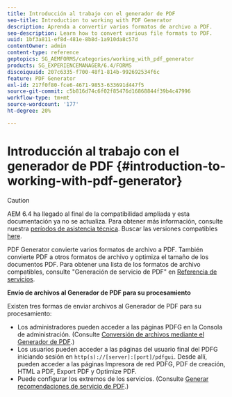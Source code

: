 ```yaml
---
title: Introducción al trabajo con el generador de PDF
seo-title: Introduction to working with PDF Generator
description: Aprenda a convertir varios formatos de archivo a PDF.
seo-description: Learn how to convert various file formats to PDF.
uuid: 1bf3a811-ef8d-481e-8b8d-1a910da8c57d
contentOwner: admin
content-type: reference
geptopics: SG_AEMFORMS/categories/working_with_pdf_generator
products: SG_EXPERIENCEMANAGER/6.4/FORMS
discoiquuid: 207c6335-f700-48f1-814b-992692534f6c
feature: PDF Generator
exl-id: 217f0f80-fce6-4671-9853-633691d447f5
source-git-commit: c5b816d74c6f02f85476d16868844f39b4c47996
workflow-type: tm+mt
source-wordcount: '177'
ht-degree: 20%

---
```


# Introducción al trabajo con el generador de PDF {#introduction-to-working-with-pdf-generator}

>[!CAUTION]
>
>AEM 6.4 ha llegado al final de la compatibilidad ampliada y esta documentación ya no se actualiza. Para obtener más información, consulte nuestra [períodos de asistencia técnica](https://helpx.adobe.com/es/support/programs/eol-matrix.html). Buscar las versiones compatibles [here](https://experienceleague.adobe.com/docs/).

PDF Generator convierte varios formatos de archivo a PDF. También convierte PDF a otros formatos de archivo y optimiza el tamaño de los documentos PDF. Para obtener una lista de los formatos de archivo compatibles, consulte &quot;Generación de servicio de PDF&quot; en [Referencia de servicios](https://www.adobe.com/go/learn_aemforms_services_63).

**Envío de archivos al Generador de PDF para su procesamiento**

Existen tres formas de enviar archivos al Generador de PDF para su procesamiento:

* Los administradores pueden acceder a las páginas PDFG en la Consola de administración. (Consulte [Conversión de archivos mediante el Generador de PDF](/help/forms/using/admin-help/converting-files-using-pdf-generator.md).)
* Los usuarios pueden acceder a las páginas del usuario final del PDFG iniciando sesión en `http(s)://[server]:[port]/pdfgui`. Desde allí, pueden acceder a las páginas Impresora de red PDFG, PDF de creación, HTML a PDF, Export PDF y Optimize PDF.
* Puede configurar los extremos de los servicios. (Consulte <!--Fix broken link Managing Endpoints and --> [Generar recomendaciones de servicio de PDF](/help/forms/using/admin-help/configuring-watched-folder-endpoints.md#generate-pdf-service-recommendations).)
